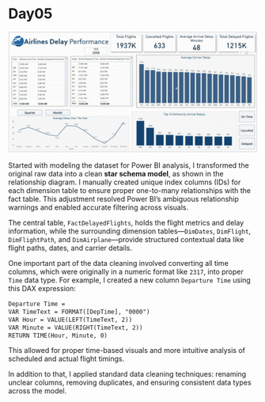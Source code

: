# Day05

![Lab5](../img/lab5.gif)

Started with modeling the dataset for Power BI analysis, I transformed the original raw data into a clean **star schema model**, as shown in the relationship diagram. I manually created unique index columns (IDs) for each dimension table to ensure proper one-to-many relationships with the fact table. This adjustment resolved Power BI’s ambiguous relationship warnings and enabled accurate filtering across visuals.

The central table, `FactDelayedFlights`, holds the flight metrics and delay information, while the surrounding dimension tables—`DimDates`, `DimFlight`, `DimFlightPath`, and `DimAirplane`—provide structured contextual data like flight paths, dates, and carrier details.

One important part of the data cleaning involved converting all time columns, which were originally in a numeric format like `2317`, into proper `Time` data type. For example, I created a new column `Departure Time` using this DAX expression:

```dax
Departure Time = 
VAR TimeText = FORMAT([DepTime], "0000")
VAR Hour = VALUE(LEFT(TimeText, 2))
VAR Minute = VALUE(RIGHT(TimeText, 2))
RETURN TIME(Hour, Minute, 0)
```

This allowed for proper time-based visuals and more intuitive analysis of scheduled and actual flight timings.

In addition to that, I applied standard data cleaning techniques: renaming unclear columns, removing duplicates, and ensuring consistent data types across the model.